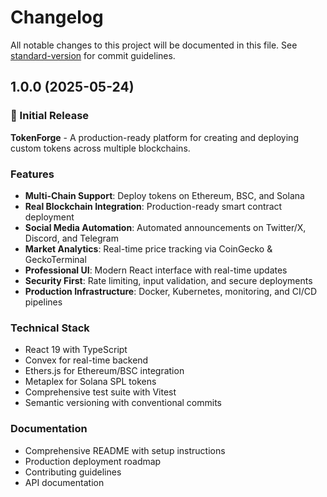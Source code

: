 # Changelog

All notable changes to this project will be documented in this file. See [standard-version](https://github.com/conventional-changelog/standard-version) for commit guidelines.

## 1.0.0 (2025-05-24)

### 🎉 Initial Release

**TokenForge** - A production-ready platform for creating and deploying custom tokens across multiple blockchains.

### Features

* **Multi-Chain Support**: Deploy tokens on Ethereum, BSC, and Solana
* **Real Blockchain Integration**: Production-ready smart contract deployment
* **Social Media Automation**: Automated announcements on Twitter/X, Discord, and Telegram
* **Market Analytics**: Real-time price tracking via CoinGecko & GeckoTerminal
* **Professional UI**: Modern React interface with real-time updates
* **Security First**: Rate limiting, input validation, and secure deployments
* **Production Infrastructure**: Docker, Kubernetes, monitoring, and CI/CD pipelines

### Technical Stack

* React 19 with TypeScript
* Convex for real-time backend
* Ethers.js for Ethereum/BSC integration
* Metaplex for Solana SPL tokens
* Comprehensive test suite with Vitest
* Semantic versioning with conventional commits

### Documentation

* Comprehensive README with setup instructions
* Production deployment roadmap
* Contributing guidelines
* API documentation